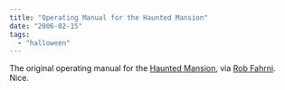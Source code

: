```yaml
---
title: "Operating Manual for the Haunted Mansion"
date: "2006-02-15"
tags: 
  - "halloween"
---
```


The original operating manual for the [Haunted Mansion](http://tinselman.typepad.com/tinselman/2005/08/_latest_populat.html), via [Rob Fahrni](http://rob.crabapples.net/2006/02/haunted-mansion.htm). Nice.
